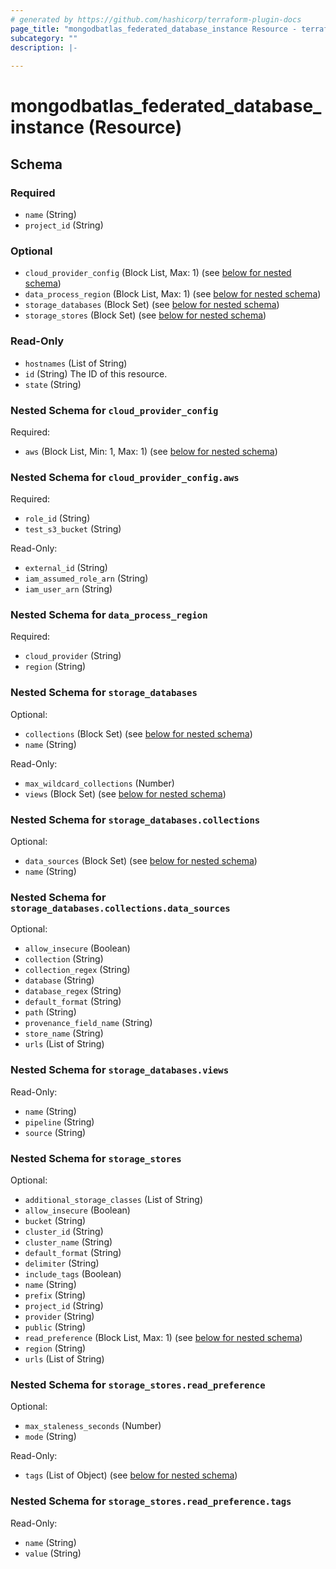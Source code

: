 ```yaml
---
# generated by https://github.com/hashicorp/terraform-plugin-docs
page_title: "mongodbatlas_federated_database_instance Resource - terraform-provider-mongodbatlas"
subcategory: ""
description: |-
  
---
```


# mongodbatlas_federated_database_instance (Resource)





<!-- schema generated by tfplugindocs -->
## Schema

### Required

- `name` (String)
- `project_id` (String)

### Optional

- `cloud_provider_config` (Block List, Max: 1) (see [below for nested schema](#nestedblock--cloud_provider_config))
- `data_process_region` (Block List, Max: 1) (see [below for nested schema](#nestedblock--data_process_region))
- `storage_databases` (Block Set) (see [below for nested schema](#nestedblock--storage_databases))
- `storage_stores` (Block Set) (see [below for nested schema](#nestedblock--storage_stores))

### Read-Only

- `hostnames` (List of String)
- `id` (String) The ID of this resource.
- `state` (String)

<a id="nestedblock--cloud_provider_config"></a>
### Nested Schema for `cloud_provider_config`

Required:

- `aws` (Block List, Min: 1, Max: 1) (see [below for nested schema](#nestedblock--cloud_provider_config--aws))

<a id="nestedblock--cloud_provider_config--aws"></a>
### Nested Schema for `cloud_provider_config.aws`

Required:

- `role_id` (String)
- `test_s3_bucket` (String)

Read-Only:

- `external_id` (String)
- `iam_assumed_role_arn` (String)
- `iam_user_arn` (String)



<a id="nestedblock--data_process_region"></a>
### Nested Schema for `data_process_region`

Required:

- `cloud_provider` (String)
- `region` (String)


<a id="nestedblock--storage_databases"></a>
### Nested Schema for `storage_databases`

Optional:

- `collections` (Block Set) (see [below for nested schema](#nestedblock--storage_databases--collections))
- `name` (String)

Read-Only:

- `max_wildcard_collections` (Number)
- `views` (Block Set) (see [below for nested schema](#nestedblock--storage_databases--views))

<a id="nestedblock--storage_databases--collections"></a>
### Nested Schema for `storage_databases.collections`

Optional:

- `data_sources` (Block Set) (see [below for nested schema](#nestedblock--storage_databases--collections--data_sources))
- `name` (String)

<a id="nestedblock--storage_databases--collections--data_sources"></a>
### Nested Schema for `storage_databases.collections.data_sources`

Optional:

- `allow_insecure` (Boolean)
- `collection` (String)
- `collection_regex` (String)
- `database` (String)
- `database_regex` (String)
- `default_format` (String)
- `path` (String)
- `provenance_field_name` (String)
- `store_name` (String)
- `urls` (List of String)



<a id="nestedblock--storage_databases--views"></a>
### Nested Schema for `storage_databases.views`

Read-Only:

- `name` (String)
- `pipeline` (String)
- `source` (String)



<a id="nestedblock--storage_stores"></a>
### Nested Schema for `storage_stores`

Optional:

- `additional_storage_classes` (List of String)
- `allow_insecure` (Boolean)
- `bucket` (String)
- `cluster_id` (String)
- `cluster_name` (String)
- `default_format` (String)
- `delimiter` (String)
- `include_tags` (Boolean)
- `name` (String)
- `prefix` (String)
- `project_id` (String)
- `provider` (String)
- `public` (String)
- `read_preference` (Block List, Max: 1) (see [below for nested schema](#nestedblock--storage_stores--read_preference))
- `region` (String)
- `urls` (List of String)

<a id="nestedblock--storage_stores--read_preference"></a>
### Nested Schema for `storage_stores.read_preference`

Optional:

- `max_staleness_seconds` (Number)
- `mode` (String)

Read-Only:

- `tags` (List of Object) (see [below for nested schema](#nestedatt--storage_stores--read_preference--tags))

<a id="nestedatt--storage_stores--read_preference--tags"></a>
### Nested Schema for `storage_stores.read_preference.tags`

Read-Only:

- `name` (String)
- `value` (String)
